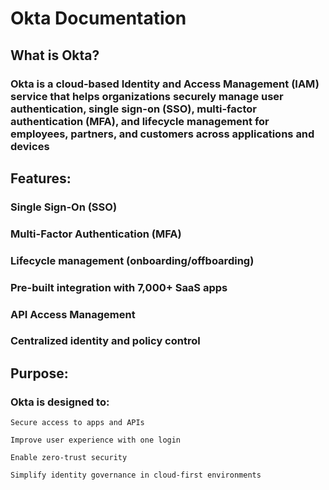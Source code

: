 # Okta Documentation
## What is Okta?
### Okta is a cloud-based Identity and Access Management (IAM) service that helps organizations securely manage user authentication, single sign-on (SSO), multi-factor authentication (MFA), and lifecycle management for employees, partners, and customers across applications and devices
## Features:
### Single Sign-On (SSO)

### Multi-Factor Authentication (MFA)

### Lifecycle management (onboarding/offboarding)

### Pre-built integration with 7,000+ SaaS apps

### API Access Management

### Centralized identity and policy control
## Purpose:
### Okta is designed to:

    Secure access to apps and APIs

    Improve user experience with one login

    Enable zero-trust security

    Simplify identity governance in cloud-first environments


